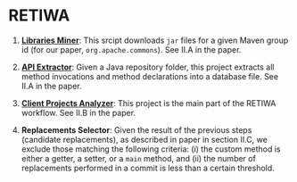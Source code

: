 # RETIWA

1. [**Libraries Miner**](./1.%20Libraries%20Miner/): This srcipt downloads `jar` files for a given Maven group id (for our paper, `org.apache.commons`). See II.A in the paper.

2. [**API Extractor**](./2.%20API%20Extractor/): Given a Java repository folder, this project extracts all method invocations and method declarations into a database file. See II.A in the paper.

3. [**Client Projects Analyzer**](3.%20Client%20Projects%20Analyzer/): This project is the main part of the RETIWA workflow. See II.B in the paper.

4. **Replacements Selector**: Given the result of the previous steps (candidate replacements), as described in paper in section II.C, we exclude those matching the following criteria: (i) the custom method is either a getter, a setter, or a `main` method, and (ii) the number of replacements performed in a commit is less than a certain threshold.
